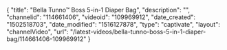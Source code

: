 {
    "title": "Bella Tunno&trade; Boss 5-in-1 Diaper Bag",
    "description": "",
    "channelid": "114661406",
    "videoid": "109969912",
    "date_created": "1502518703",
    "date_modified": "1516127878",
    "type": "captivate",
    "layout": "channelVideo",
    "url": "\/latest-videos\/bella-tunno-boss-5-in-1-diaper-bag\/114661406-109969912"
}